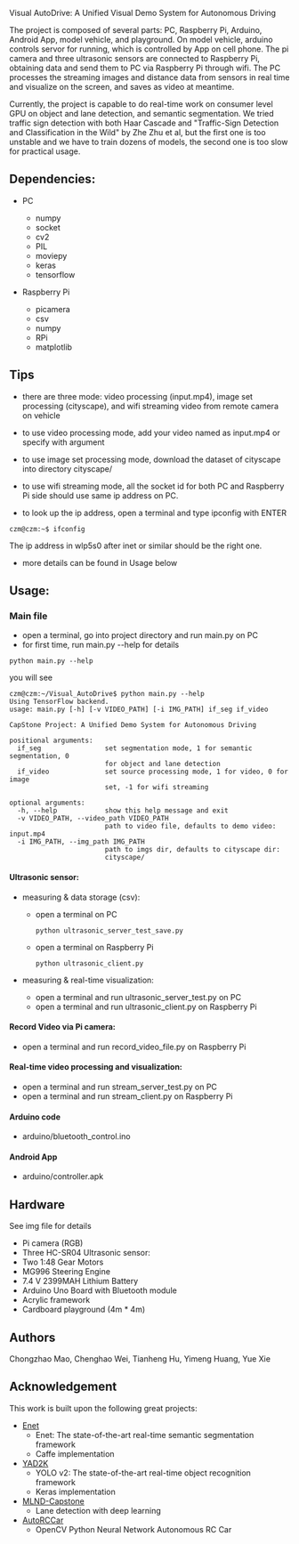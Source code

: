 Visual AutoDrive: A Unified Visual Demo System for Autonomous Driving

The project is composed of several parts: PC, Raspberry Pi, Arduino, Android App, model vehicle, and playground. On model vehicle, arduino controls servor for running, which is controlled by App on cell phone. The pi camera and three ultrasonic sensors are connected to Raspberry Pi, obtaining data and send them to PC via Raspberry Pi through wifi. The PC processes the streaming images and distance data from sensors in real time and visualize on the screen, and saves as video at meantime.

Currently, the project is capable to do real-time work on consumer level GPU on object and lane detection, and semantic segmentation. We tried traffic sign detection with both Haar Cascade and "Traffic-Sign Detection and Classification in the Wild" by Zhe Zhu et al, but the first one is too unstable and we have to train dozens of models, the second one is too slow for practical usage. 

## Dependencies:
* PC
	- numpy
	- socket
	- cv2
	- PIL
	- moviepy
	- keras
	- tensorflow

* Raspberry Pi
	- picamera
	- csv
	- numpy
	- RPi
	- matplotlib

## Tips
* there are three mode: video processing (input.mp4), image set processing (cityscape), and wifi streaming video from remote camera on vehicle

* to use video processing mode, add your video named as input.mp4 or specify with argument

* to use image set processing mode, download the dataset of cityscape into directory cityscape/

* to use wifi streaming mode, all the socket id for both PC and Raspberry Pi side should use same ip address on PC.

* to look up the ip address, open a terminal and type ipconfig with ENTER
```
czm@czm:~$ ifconfig
```
The ip address in wlp5s0 after inet or similar should be the right one.

* more details can be found in Usage below


## Usage:

### Main file
* open a terminal, go into project directory and run main.py on PC
* for first time, run main.py --help for details
```
python main.py --help
```
you will see
```
czm@czm:~/Visual_AutoDrive$ python main.py --help
Using TensorFlow backend.
usage: main.py [-h] [-v VIDEO_PATH] [-i IMG_PATH] if_seg if_video

CapStone Project: A Unified Demo System for Autonomous Driving

positional arguments:
  if_seg                set segmentation mode, 1 for semantic segmentation, 0
                        for object and lane detection
  if_video              set source processing mode, 1 for video, 0 for image
                        set, -1 for wifi streaming

optional arguments:
  -h, --help            show this help message and exit
  -v VIDEO_PATH, --video_path VIDEO_PATH
                        path to video file, defaults to demo video: input.mp4
  -i IMG_PATH, --img_path IMG_PATH
                        path to imgs dir, defaults to cityscape dir:
                        cityscape/
```
#### Ultrasonic sensor:
* measuring & data storage (csv):
	- open a terminal on PC
		```
		python ultrasonic_server_test_save.py
		```
	- open a terminal on Raspberry Pi
		```
		python ultrasonic_client.py
		```

* measuring & real-time visualization:
	- open a terminal and run ultrasonic_server_test.py on PC
	- open a terminal and run ultrasonic_client.py on Raspberry Pi

#### Record Video via Pi camera:
* open a terminal and run record_video_file.py on Raspberry Pi

#### Real-time video processing and visualization:
- open a terminal and run stream_server_test.py on PC
- open a terminal and run stream_client.py on Raspberry Pi

#### Arduino code 
- arduino/bluetooth_control.ino

#### Android App
- arduino/controller.apk

## Hardware
See img file for details
* Pi camera (RGB)
* Three HC-SR04 Ultrasonic sensor: 
* Two 1:48 Gear Motors 
* MG996 Steering Engine 
* 7.4 V 2399MAH Lithium Battery
* Arduino Uno Board with Bluetooth module
* Acrylic framework
* Cardboard playground (4m * 4m)

## Authors
Chongzhao Mao, Chenghao Wei, Tianheng Hu, Yimeng Huang, Yue Xie

## Acknowledgement
This work is built upon the following great projects:
* [Enet](https://github.com/TimoSaemann/ENet)
	- Enet: The state-of-the-art real-time semantic segmentation framework 
	- Caffe implementation
* [YAD2K](https://github.com/allanzelener/YAD2K)
	- YOLO v2: The state-of-the-art real-time object recognition framework 
	- Keras implementation
* [MLND-Capstone](https://github.com/mvirgo/MLND-Capstone)
	- Lane detection with deep learning
* [AutoRCCar](https://github.com/hamuchiwa/AutoRCCar)
	- OpenCV Python Neural Network Autonomous RC Car
